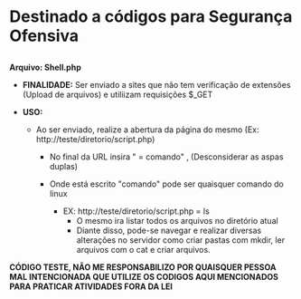 # Destinado a códigos para Segurança Ofensiva <h2>

**Arquivo: Shell.php**

* **FINALIDADE:** Ser enviado a sites que não tem verificação de extensões (Upload de arquivos) e utiliizam requisições $_GET

* **USO:** 

  * Ao ser enviado, realize a abertura da página do mesmo (Ex: http://teste/diretorio/script.php)

    * No final da URL insira " = comando" , (Desconsiderar as aspas duplas)

    * Onde está escrito "comando" pode ser quaisquer comando do linux 
      * EX: http://teste/diretorio/script.php = ls
        * O mesmo ira listar todos os arquivos no diretório atual
        * Diante disso, pode-se navegar e realizar diversas alterações no servidor como criar pastas com mkdir, ler arquivos com o cat e criar arquivos.

**CÓDIGO TESTE, NÃO ME RESPONSABILIZO POR QUAISQUER PESSOA MAL INTENCIONADA QUE UTILIZE OS CODIGOS AQUI MENCIONADOS PARA PRATICAR ATIVIDADES FORA DA LEI**
 
